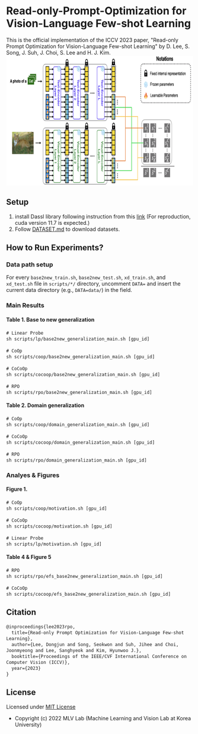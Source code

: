 # Read-only-Prompt-Optimization for Vision-Language Few-shot Learning

This is the official implementation of the ICCV 2023 paper, "Read-only Prompt Optimization for Vision-Language Few-shot Learning" by D. Lee, S. Song, J. Suh, J. Choi, S. Lee and H. J. Kim.
<img src="figures/figure.png" width="800" height="350">

## Setup
1. install Dassl library following instruction from this [link](https://github.com/KaiyangZhou/Dassl.pytorch#installation) (For reproduction, cuda version 11.7 is expected.)
2. Follow [DATASET.md](https://github.com/dongdori/Read-only-Prompt-Optimization/blob/main/DATASETS.md) to download datasets.

## How to Run Experiments?

### Data path setup
For every ```base2new_train.sh```, ```base2new_test.sh```, ```xd_train.sh```, and ```xd_test.sh```  file in ```scripts/*/``` directory, uncomment ```DATA=``` and insert the current data directory (e.g., ```DATA=data/```) in the field.

### Main Results
#### Table 1. Base to new generalization 

```
# Linear Probe
sh scripts/lp/base2new_generalization_main.sh [gpu_id]

# CoOp
sh scripts/coop/base2new_generalization_main.sh [gpu_id]

# CoCoOp
sh scripts/cocoop/base2new_generalization_main.sh [gpu_id]

# RPO
sh scripts/rpo/base2new_generalization_main.sh [gpu_id]
```

#### Table 2. Domain generalization
```
# CoOp
sh scripts/coop/domain_generalization_main.sh [gpu_id]

# CoCoOp
sh scripts/cocoop/domain_generalization_main.sh [gpu_id]

# RPO
sh scripts/rpo/domain_generalization_main.sh [gpu_id]
```

### Analyes & Figures

#### Figure 1.
```
# CoOp
sh scripts/coop/motivation.sh [gpu_id]

# CoCoOp
sh scripts/cocoop/motivation.sh [gpu_id]

# Linear Probe
sh scripts/lp/motivation.sh [gpu_id]
```



#### Table 4 & Figure 5
```
# RPO
sh scripts/rpo/efs_base2new_generalization_main.sh [gpu_id]

# CoCoOp
sh scripts/cocoop/efs_base2new_generalization_main.sh [gpu_id]
```

## Citation
```
@inproceedings{lee2023rpo,
  title={Read-only Prompt Optimization for Vision-Language Few-shot Learning},
  author={Lee, Dongjun and Song, Seokwon and Suh, Jihee and Choi, Joonmyeong and Lee, Sanghyeok and Kim, Hyunwoo J.},
  booktitle={Proceedings of the IEEE/CVF International Conference on Computer Vision (ICCV)},
  year={2023}
}
```

## License
Licensed under [MIT License](LICENSE)
* Copyright (c) 2022 MLV Lab (Machine Learning and Vision Lab at Korea University)